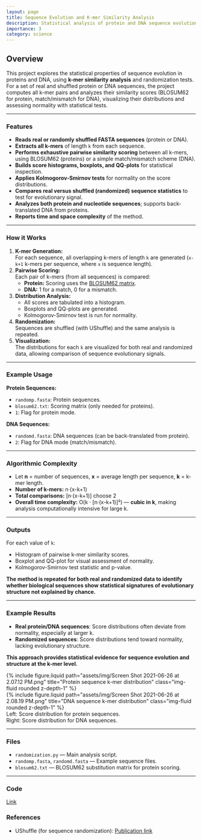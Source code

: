 ```yaml
---
layout: page
title: Sequence Evolution and K-mer Similarity Analysis
description: Statistical analysis of protein and DNA sequence evolution using k-mer comparisons and randomization.
importance: 3
category: science
---
```


## Overview

This project explores the statistical properties of sequence evolution in proteins and DNA, using **k-mer similarity analysis** and randomization tests. For a set of real and shuffled protein or DNA sequences, the project computes all k-mer pairs and analyzes their similarity scores (BLOSUM62 for protein, match/mismatch for DNA), visualizing their distributions and assessing normality with statistical tests.

---

### Features

- **Reads real or randomly shuffled FASTA sequences** (protein or DNA).
- **Extracts all k-mers** of length `k` from each sequence.
- **Performs exhaustive pairwise similarity scoring** between all k-mers, using BLOSUM62 (proteins) or a simple match/mismatch scheme (DNA).
- **Builds score histograms, boxplots, and QQ-plots** for statistical inspection.
- **Applies Kolmogorov-Smirnov tests** for normality on the score distributions.
- **Compares real versus shuffled (randomized) sequence statistics** to test for evolutionary signal.
- **Analyzes both protein and nucleotide sequences**; supports back-translated DNA from proteins.
- **Reports time and space complexity** of the method.

---

### How it Works

1. **K-mer Generation:**  
   For each sequence, all overlapping k-mers of length `k` are generated (`x-k+1` k-mers per sequence, where `x` is sequence length).
2. **Pairwise Scoring:**  
   Each pair of k-mers (from all sequences) is compared:
   - **Protein:** Scoring uses the [BLOSUM62 matrix](blosum62.txt).
   - **DNA:** 1 for a match, 0 for a mismatch.
3. **Distribution Analysis:**  
   - All scores are tabulated into a histogram.
   - Boxplots and QQ-plots are generated.
   - Kolmogorov-Smirnov test is run for normality.
4. **Randomization:**  
   Sequences are shuffled (with UShuffle) and the same analysis is repeated.
5. **Visualization:**  
   The distributions for each `k` are visualized for both real and randomized data, allowing comparison of sequence evolutionary signals.

---

### Example Usage

**Protein Sequences:**
- `randomp.fasta`: Protein sequences.
- `blosum62.txt`: Scoring matrix (only needed for proteins).
- `1`: Flag for protein mode.

**DNA Sequences:**
- `randomd.fasta`: DNA sequences (can be back-translated from protein).
- `2`: Flag for DNA mode (match/mismatch).

---

### Algorithmic Complexity

- Let **n** = number of sequences, **x** = average length per sequence, **k** = k-mer length.
- **Number of k-mers:** n·(x-k+1)
- **Total comparisons:** [n·(x-k+1)] choose 2
- **Overall time complexity:** O(k · [n·(x-k+1)]²) — **cubic in k**, making analysis computationally intensive for large k.

---

### Outputs

For each value of `k`:
- Histogram of pairwise k-mer similarity scores.
- Boxplot and QQ-plot for visual assessment of normality.
- Kolmogorov-Smirnov test statistic and p-value.

**The method is repeated for both real and randomized data to identify whether biological sequences show statistical signatures of evolutionary structure not explained by chance.**

---

### Example Results

- **Real protein/DNA sequences**: Score distributions often deviate from normality, especially at larger k.
- **Randomized sequences**: Score distributions tend toward normality, lacking evolutionary structure.

**This approach provides statistical evidence for sequence evolution and structure at the k-mer level.**


<div class="row">
  <div class="col-sm mt-3 mt-md-0">
    {% include figure.liquid path="assets/img/Screen Shot 2021-06-26 at 2.07.12 PM.png" title="Protein sequence k-mer distribution" class="img-fluid rounded z-depth-1" %}
  </div>
  <div class="col-sm mt-3 mt-md-0">
    {% include figure.liquid path="assets/img/Screen Shot 2021-06-26 at 2.08.19 PM.png" title="DNA sequence k-mer distribution" class="img-fluid rounded z-depth-1" %}
  </div>
</div>
<div class="caption">
  Left: Score distribution for protein sequences.<br>
  Right: Score distribution for DNA sequences.
</div>

---

### Files

- `randomization.py` — Main analysis script.
- `randomp.fasta`, `randomd.fasta` — Example sequence files.
- `blosum62.txt` — BLOSUM62 substitution matrix for protein scoring.


---
### Code
[Link](https://github.com/pinakirm/Sequence_Evolution)

### References
- UShuffle (for sequence randomization): [Publication link](https://academic.oup.com/bioinformatics/article/24/9/1013/206288)
